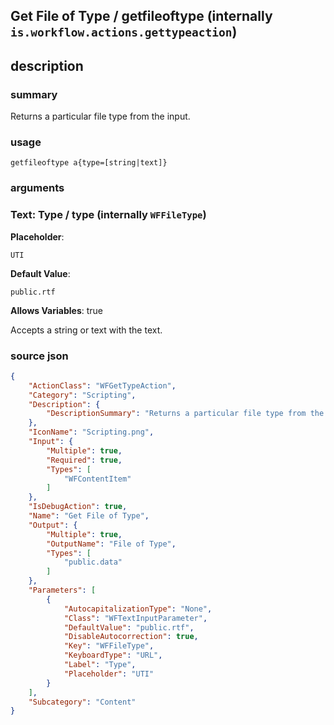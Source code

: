
## Get File of Type / getfileoftype (internally `is.workflow.actions.gettypeaction`)



## description
### summary
Returns a particular file type from the input.


### usage
`getfileoftype a{type=[string|text]}`

### arguments
### Text: Type / type (internally `WFFileType`)
**Placeholder**:
```
UTI
```
**Default Value**:
```
public.rtf
```
**Allows Variables**: true



Accepts a string 
or text
with the text.

### source json

```json
{
	"ActionClass": "WFGetTypeAction",
	"Category": "Scripting",
	"Description": {
		"DescriptionSummary": "Returns a particular file type from the input."
	},
	"IconName": "Scripting.png",
	"Input": {
		"Multiple": true,
		"Required": true,
		"Types": [
			"WFContentItem"
		]
	},
	"IsDebugAction": true,
	"Name": "Get File of Type",
	"Output": {
		"Multiple": true,
		"OutputName": "File of Type",
		"Types": [
			"public.data"
		]
	},
	"Parameters": [
		{
			"AutocapitalizationType": "None",
			"Class": "WFTextInputParameter",
			"DefaultValue": "public.rtf",
			"DisableAutocorrection": true,
			"Key": "WFFileType",
			"KeyboardType": "URL",
			"Label": "Type",
			"Placeholder": "UTI"
		}
	],
	"Subcategory": "Content"
}
```
